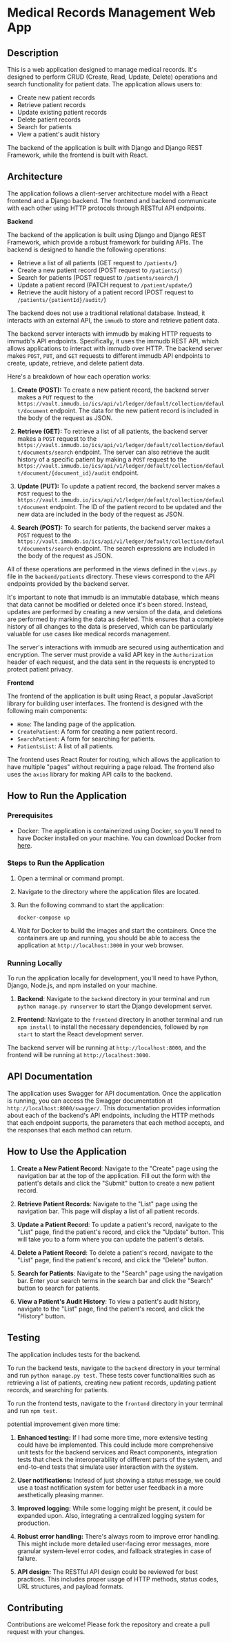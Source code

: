 ﻿# Medical Records Management Web App

## Description

This is a web application designed to manage medical records. It's designed to perform CRUD (Create, Read, Update, Delete) operations and search functionality for patient data. The application allows users to:

-   Create new patient records
-   Retrieve patient records
-   Update existing patient records
-   Delete patient records
-   Search for patients
-   View a patient's audit history

The backend of the application is built with Django and Django REST Framework, while the frontend is built with React.

## Architecture

The application follows a client-server architecture model with a React frontend and a Django backend. The frontend and backend communicate with each other using HTTP protocols through RESTful API endpoints.

**Backend**

The backend of the application is built using Django and Django REST Framework, which provide a robust framework for building APIs. The backend is designed to handle the following operations:

-   Retrieve a list of all patients (GET request to `/patients/`)
-   Create a new patient record (POST request to `/patients/`)
-   Search for patients (POST request to `/patients/search/`)
-   Update a patient record (PATCH request to `/patient/update/`)
-   Retrieve the audit history of a patient record (POST request to `/patients/{patientId}/audit/`)

The backend does not use a traditional relational database. Instead, it interacts with an external API, the `immudb` to store and retrieve patient data.

The backend server interacts with immudb by making HTTP requests to immudb's API endpoints. Specifically, it uses the immudb REST API, which allows applications to interact with immudb over HTTP. The backend server makes `POST`, `PUT`, and `GET` requests to different immudb API endpoints to create, update, retrieve, and delete patient data.

Here's a breakdown of how each operation works:

1.  **Create (POST):** To create a new patient record, the backend server makes a `PUT` request to the `https://vault.immudb.io/ics/api/v1/ledger/default/collection/default/document` endpoint. The data for the new patient record is included in the body of the request as JSON.
    
2.  **Retrieve (GET):** To retrieve a list of all patients, the backend server makes a `POST` request to the `https://vault.immudb.io/ics/api/v1/ledger/default/collection/default/documents/search` endpoint. The server can also retrieve the audit history of a specific patient by making a `POST` request to the `https://vault.immudb.io/ics/api/v1/ledger/default/collection/default/document/{document_id}/audit` endpoint.
    
3.  **Update (PUT):** To update a patient record, the backend server makes a `POST` request to the `https://vault.immudb.io/ics/api/v1/ledger/default/collection/default/document` endpoint. The ID of the patient record to be updated and the new data are included in the body of the request as JSON.
    
4.  **Search (POST):** To search for patients, the backend server makes a `POST` request to the `https://vault.immudb.io/ics/api/v1/ledger/default/collection/default/documents/search` endpoint. The search expressions are included in the body of the request as JSON.
    

All of these operations are performed in the views defined in the `views.py` file in the `backend/patients` directory. These views correspond to the API endpoints provided by the backend server.

It's important to note that immudb is an immutable database, which means that data cannot be modified or deleted once it's been stored. Instead, updates are performed by creating a new version of the data, and deletions are performed by marking the data as deleted. This ensures that a complete history of all changes to the data is preserved, which can be particularly valuable for use cases like medical records management.

The server's interactions with immudb are secured using authentication and encryption. The server must provide a valid API key in the `Authorization` header of each request, and the data sent in the requests is encrypted to protect patient privacy.

**Frontend**

The frontend of the application is built using React, a popular JavaScript library for building user interfaces. The frontend is designed with the following main components:

-   `Home`: The landing page of the application.
-   `CreatePatient`: A form for creating a new patient record.
-   `SearchPatient`: A form for searching for patients.
-   `PatientsList`: A list of all patients.

The frontend uses React Router for routing, which allows the application to have multiple "pages" without requiring a page reload. The frontend also uses the `axios` library for making API calls to the backend.

## How to Run the Application

### Prerequisites

-   Docker: The application is containerized using Docker, so you'll need to have Docker installed on your machine. You can download Docker from [here](https://www.docker.com/products/docker-desktop).

### Steps to Run the Application

1.  Open a terminal or command prompt.
2.  Navigate to the directory where the application files are located.
3.  Run the following command to start the application:

	`docker-compose up` 

4.  Wait for Docker to build the images and start the containers. Once the containers are up and running, you should be able to access the application at `http://localhost:3000` in your web browser.

### Running Locally

To run the application locally for development, you'll need to have Python, Django, Node.js, and npm installed on your machine.

1.  **Backend**: Navigate to the `backend` directory in your terminal and run `python manage.py runserver` to start the Django development server.
    
2.  **Frontend**: Navigate to the `frontend` directory in another terminal and run `npm install` to install the necessary dependencies, followed by `npm start` to start the React development server.
    

The backend server will be running at `http://localhost:8000`, and the frontend will be running at `http://localhost:3000`.

## API Documentation

The application uses Swagger for API documentation. Once the application is running, you can access the Swagger documentation at `http://localhost:8000/swagger/`. This documentation provides information about each of the backend's API endpoints, including the HTTP methods that each endpoint supports, the parameters that each method accepts, and the responses that each method can return.

## How to Use the Application

1.  **Create a New Patient Record**: Navigate to the "Create" page using the navigation bar at the top of the application. Fill out the form with the patient's details and click the "Submit" button to create a new patient record.
    
2.  **Retrieve Patient Records**: Navigate to the "List" page using the navigation bar. This page will display a list of all patient records.
    
3.  **Update a Patient Record**: To update a patient's record, navigate to the "List" page, find the patient's record, and click the "Update" button. This will take you to a form where you can update the patient's details.
    
4.  **Delete a Patient Record**: To delete a patient's record, navigate to the "List" page, find the patient's record, and click the "Delete" button.
    
5.  **Search for Patients**: Navigate to the "Search" page using the navigation bar. Enter your search terms in the search bar and click the "Search" button to search for patients.
    
6.  **View a Patient's Audit History**: To view a patient's audit history, navigate to the "List" page, find the patient's record, and click the "History" button.
    

## Testing

The application includes tests for the backend.

To run the backend tests, navigate to the `backend` directory in your terminal and run `python manage.py test`. These tests cover functionalities such as retrieving a list of patients, creating new patient records, updating patient records, and searching for patients.

To run the frontend tests, navigate to the `frontend` directory in your terminal and run `npm test`. 

potential improvement given more time:

1.  **Enhanced testing:** If I had some more time, more extensive testing could have be implemented. This could include more comprehensive unit tests for the backend services and React components, integration tests that check the interoperability of different parts of the system, and end-to-end tests that simulate user interaction with the system.
    
2.  **User notifications:** Instead of just showing a status message, we could use a toast notification system for better user feedback in a more aesthetically pleasing manner.
    
3.  **Improved logging:** While some logging might be present, it could be expanded upon. Also, integrating a centralized logging system for production.
    
4.  **Robust error handling:** There's always room to improve error handling. This might include more detailed user-facing error messages, more granular system-level error codes, and fallback strategies in case of failure.
  
5.  **API design:** The RESTful API design could be reviewed for best practices. This includes proper usage of HTTP methods, status codes, URL structures, and payload formats.

## Contributing

Contributions are welcome! Please fork the repository and create a pull request with your changes.


